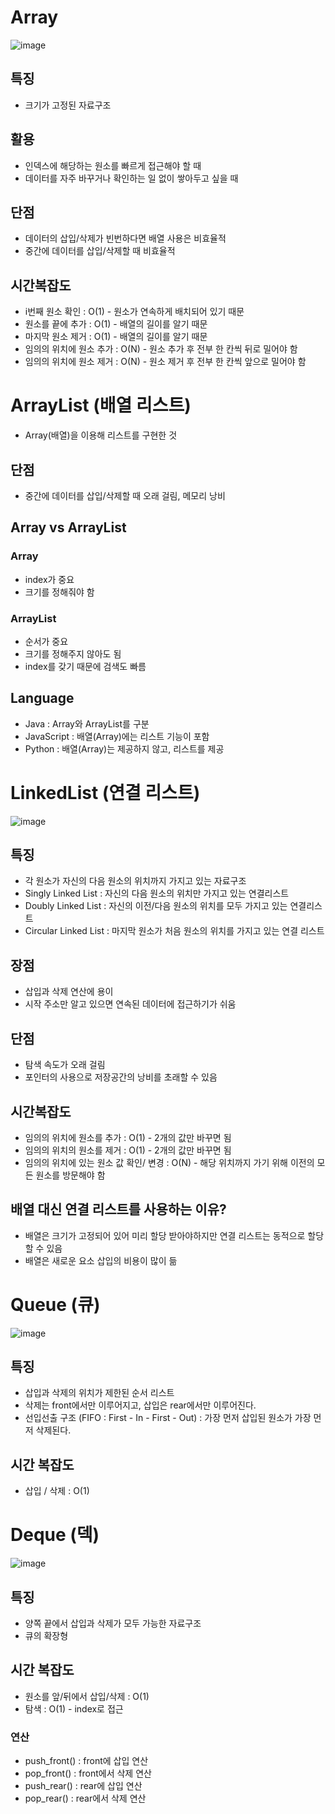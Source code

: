 # Array

![image](https://user-images.githubusercontent.com/61968474/94548701-12432780-028c-11eb-9b17-df2c44d24f55.png)

## 특징

- 크기가 고정된 자료구조

## 활용

- 인덱스에 해당하는 원소를 빠르게 접근해야 할 때
- 데이터를 자주 바꾸거나 확인하는 일 없이 쌓아두고 싶을 때

## 단점

- 데이터의 삽입/삭제가 빈번하다면 배열 사용은 비효율적
- 중간에 데이터를 삽입/삭제할 때 비효율적

## 시간복잡도

- i번째 원소 확인 : O(1) - 원소가 연속하게 배치되어 있기 때문
- 원소를 끝에 추가 : O(1) - 배열의 길이를 알기 때문
- 마지막 원소 제거 : O(1) - 배열의 길이를 알기 때문
- 임의의 위치에 원소 추가 : O(N) - 원소 추가 후 전부 한 칸씩 뒤로 밀어야 함
- 임의의 위치에 원소 제거 : O(N) - 원소 제거 후 전부 한 칸씩 앞으로 밀어야 함

# ArrayList (배열 리스트)

- Array(배열)을 이용해 리스트를 구현한 것

## 단점

- 중간에 데이터를 삽입/삭제할 때 오래 걸림, 메모리 낭비

## Array vs ArrayList

### Array

- index가 중요
- 크기를 정해줘야 함

### ArrayList

- 순서가 중요
- 크기를 정해주지 않아도 됨
- index를 갖기 때문에 검색도 빠름

## Language

- Java : Array와 ArrayList를 구분
- JavaScript : 배열(Array)에는 리스트 기능이 포함
- Python : 배열(Array)는 제공하지 않고, 리스트를 제공

# LinkedList (연결 리스트)

![image](https://user-images.githubusercontent.com/61968474/94561461-ff861e00-029e-11eb-92bd-7b0bef266e20.png)

## 특징

- 각 원소가 자신의 다음 원소의 위치까지 가지고 있는 자료구조
- Singly Linked List : 자신의 다음 원소의 위치만 가지고 있는 연결리스트
- Doubly Linked List : 자신의 이전/다음 원소의 위치를 모두 가지고 있는 연결리스트
- Circular Linked List : 마지막 원소가 처음 원소의 위치를 가지고 있는 연결 리스트

## 장점

- 삽입과 삭제 연산에 용이
- 시작 주소만 알고 있으면 연속된 데이터에 접근하기가 쉬움

## 단점

- 탐색 속도가 오래 걸림
- 포인터의 사용으로 저장공간의 낭비를 초래할 수 있음

## 시간복잡도

- 임의의 위치에 원소를 추가 : O(1) - 2개의 값만 바꾸면 됨
- 임의의 위치의 원소를 제거 : O(1) - 2개의 값만 바꾸면 됨
- 임의의 위치에 있는 원소 값 확인/ 변경 : O(N) - 해당 위치까지 가기 위해 이전의 모든 원소를 방문해야 함

## 배열 대신 연결 리스트를 사용하는 이유?

- 배열은 크기가 고정되어 있어 미리 할당 받아야하지만 연결 리스트는 동적으로 할당할 수 있음
- 배열은 새로운 요소 삽입의 비용이 많이 듦

# Queue (큐)

![image](https://user-images.githubusercontent.com/61968474/94561522-19bffc00-029f-11eb-91dc-dc0007fd8b80.png)

## 특징

- 삽입과 삭제의 위치가 제한된 순서 리스트
- 삭제는 front에서만 이루어지고, 삽입은 rear에서만 이루어진다.
- 선입선출 구조 (FIFO : First - In - First - Out) : 가장 먼저 삽입된 원소가 가장 먼저 삭제된다.

## 시간 복잡도

- 삽입 / 삭제 : O(1)

# Deque (덱)

![image](https://user-images.githubusercontent.com/61968474/94561565-27758180-029f-11eb-84e1-64fb9a14d550.png)

## 특징

- 양쪽 끝에서 삽입과 삭제가 모두 가능한 자료구조
- 큐의 확장형

## 시간 복잡도

- 원소를 앞/뒤에서 삽입/삭제 : O(1)
- 탐색 : O(1) - index로 접근

### 연산

- push_front() : front에 삽입 연산
- pop_front() : front에서 삭제 연산
- push_rear() : rear에 삽입 연산
- pop_rear() : rear에서 삭제 연산
